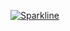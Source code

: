 
[![Sparkline](https://stars.medv.io/Naereen/badges.svg)](https://stars.medv.io/Naereen/badges) 




        

